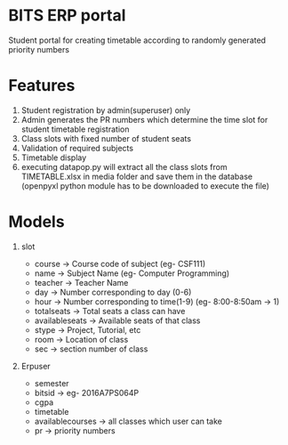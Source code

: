 # BITS ERP portal
Student portal for creating timetable according to randomly generated priority numbers

# Features
1. Student registration by admin(superuser) only
2. Admin generates the PR numbers which determine the time slot for student timetable registration
3. Class slots with fixed number of student seats 
4. Validation of required subjects
5. Timetable display
6. executing datapop.py will extract all the class slots from TIMETABLE.xlsx in media folder and save them in the database (openpyxl python module has to be downloaded to execute the file)

# Models
1. slot
    * course -> Course code of subject (eg- CSF111)
    * name -> Subject Name (eg- Computer Programming)
    * teacher -> Teacher Name
    * day -> Number corresponding to day (0-6)
    * hour -> Number corresponding to time(1-9) (eg- 8:00-8:50am -> 1)
    * totalseats -> Total seats a class can have
    * availableseats -> Available seats of that class
    * stype -> Project, Tutorial, etc
    * room -> Location of class
    * sec -> section number of class
    
2. Erpuser
    * semester 
    * bitsid -> eg- 2016A7PS064P
    * cgpa
    * timetable
    * availablecourses -> all classes which user can take 
    * pr -> priority numbers


